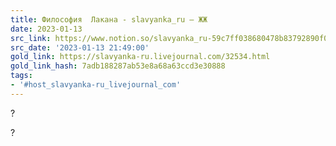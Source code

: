 ```yaml
---
title: Философия  Лакана - slavyanka_ru — ЖЖ
date: 2023-01-13
src_link: https://www.notion.so/slavyanka_ru-59c7ff038680478b83792890f031f1a6
src_date: '2023-01-13 21:49:00'
gold_link: https://slavyanka-ru.livejournal.com/32534.html
gold_link_hash: 7adb188287ab53e8a68a63ccd3e30888
tags:
- '#host_slavyanka-ru_livejournal_com'
---
```




























































































?

?